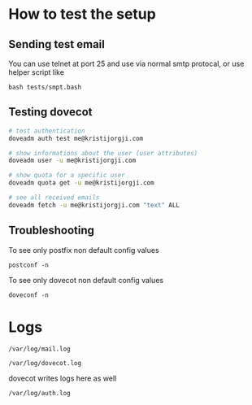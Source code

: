 # How to test the setup

## Sending test email

You can use telnet at port 25 and use via normal smtp protocal, or use helper script like
```shell
bash tests/smpt.bash
```

## Testing dovecot

```bash
# test authentication
doveadm auth test me@kristijorgji.com

# show informations about the user (user attributes)
doveadm user -u me@kristijorgji.com

# show quota for a specific user
doveadm quota get -u me@kristijorgji.com

# see all received emails
doveadm fetch -u me@kristijorgji.com "text" ALL
```

## Troubleshooting

To see only postfix non default config values
```
postconf -n
```

To see only dovecot non default config values

```
doveconf -n
```

# Logs

`/var/log/mail.log`

`/var/log/dovecot.log`

dovecot writes logs here as well

`/var/log/auth.log`
